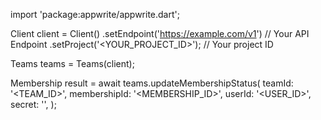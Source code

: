 import 'package:appwrite/appwrite.dart';

Client client = Client()
    .setEndpoint('https://example.com/v1') // Your API Endpoint
    .setProject('<YOUR_PROJECT_ID>'); // Your project ID

Teams teams = Teams(client);

Membership result = await teams.updateMembershipStatus(
    teamId: '<TEAM_ID>',
    membershipId: '<MEMBERSHIP_ID>',
    userId: '<USER_ID>',
    secret: '<SECRET>',
);
